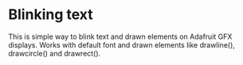 # Blinking text

This is simple way to blink text and drawn elements on Adafruit GFX displays. Works with default font and drawn elements like drawline(), drawcircle() and drawrect().
